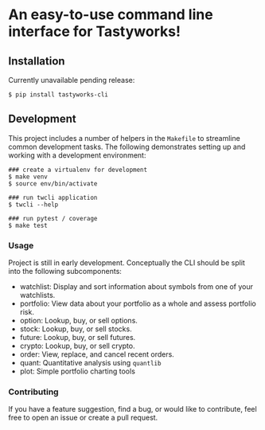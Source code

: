 # An easy-to-use command line interface for Tastyworks!

## Installation

Currently unavailable pending release:

```
$ pip install tastyworks-cli
```

## Development

This project includes a number of helpers in the `Makefile` to streamline common development tasks.
The following demonstrates setting up and working with a development environment:

```
### create a virtualenv for development
$ make venv
$ source env/bin/activate

### run twcli application
$ twcli --help

### run pytest / coverage
$ make test
```

### Usage
Project is still in early development.
Conceptually the CLI should be split into the following subcomponents:

- watchlist:           Display and sort information about symbols from one of your watchlists.
- portfolio:           View data about your portfolio as a whole and assess portfolio risk.
- option:              Lookup, buy, or sell options.
- stock:               Lookup, buy, or sell stocks.
- future:              Lookup, buy, or sell futures.
- crypto:              Lookup, buy, or sell crypto.
- order:               View, replace, and cancel recent orders.
- quant:               Quantitative analysis using `quantlib`
- plot:                Simple portfolio charting tools

### Contributing
If you have a feature suggestion, find a bug, or would like to contribute, feel free to open an issue or create a pull request.
